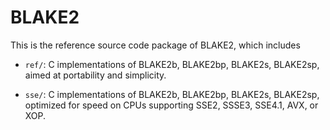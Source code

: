 # BLAKE2

This is the reference source code package of BLAKE2, which includes

* `ref/`: C implementations of BLAKE2b, BLAKE2bp, BLAKE2s, BLAKE2sp,
  aimed at portability and simplicity.

* `sse/`: C implementations of BLAKE2b, BLAKE2bp, BLAKE2s, BLAKE2sp,
  optimized for speed on CPUs supporting SSE2, SSSE3, SSE4.1, AVX, or
  XOP.
